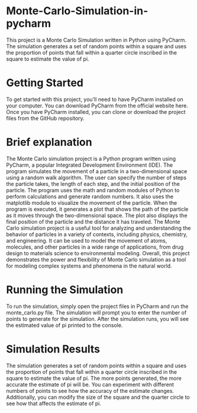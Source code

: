 # Monte-Carlo-Simulation-in-pycharm
This project is a Monte Carlo Simulation written in Python using PyCharm. The simulation generates a set of random points within a square and uses the proportion of points that fall within a quarter circle inscribed in the square to estimate the value of pi.

# Getting Started
To get started with this project, you'll need to have PyCharm installed on your computer. You can download PyCharm from the official website here.
Once you have PyCharm installed, you can clone or download the project files from the GitHub repository.

# Brief explanation
The Monte Carlo simulation project is a Python program written using PyCharm, a popular Integrated Development Environment (IDE). The program simulates the movement of a particle in a two-dimensional space using a random walk algorithm. The user can specify the number of steps the particle takes, the length of each step, and the initial position of the particle.
The program uses the math and random modules of Python to perform calculations and generate random numbers. It also uses the matplotlib module to visualize the movement of the particle.
When the program is executed, it generates a plot that shows the path of the particle as it moves through the two-dimensional space. The plot also displays the final position of the particle and the distance it has traveled.
The Monte Carlo simulation project is a useful tool for analyzing and understanding the behavior of particles in a variety of contexts, including physics, chemistry, and engineering. It can be used to model the movement of atoms, molecules, and other particles in a wide range of applications, from drug design to materials science to environmental modeling.
Overall, this project demonstrates the power and flexibility of Monte Carlo simulation as a tool for modeling complex systems and phenomena in the natural world.

# Running the Simulation
To run the simulation, simply open the project files in PyCharm and run the monte_carlo.py file. The simulation will prompt you to enter the number of points to generate for the simulation.
After the simulation runs, you will see the estimated value of pi printed to the console.

# Simulation Results
The simulation generates a set of random points within a square and uses the proportion of points that fall within a quarter circle inscribed in the square to estimate the value of pi. The more points generated, the more accurate the estimate of pi will be.
You can experiment with different numbers of points to see how the accuracy of the estimate changes. Additionally, you can modify the size of the square and the quarter circle to see how that affects the estimate of pi.
